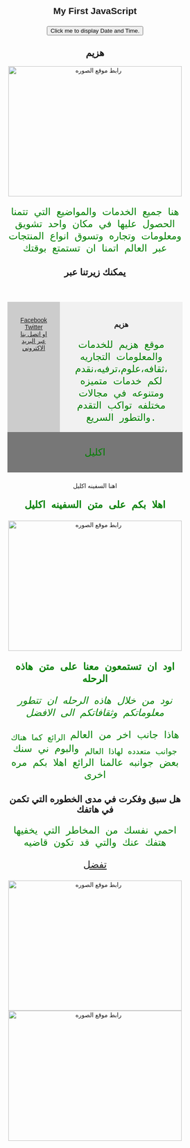 <!DOCTYPE html>
<html lang="en">
<head>
<title>hazim</title>
<meta charset="utf-8">
<meta name="viewport" content="width=device-width, initial-scale=1">



<style>
* {
  box-sizing: border-box;
}

body {
  font-family: Arial, Helvetica, sans-serif;
}
<style>

/* نمط الراءس */
header {
  background-color: #666;
  padding: 30px;
  text-align: center;
  font-size: 35px;
  color: white;
}

/* قم بإنشاء عمودين / مربعات تطفو بجانب بعضها البعض */
nav {
  float: left;
  width: 30%;
  height: 300px; /* only for demonstration, should be removed */
  background: #ccc;
  padding: 20px;
}

/* Style the list inside the menu */
nav ul {
  list-style-type: none;
  padding: 0;
}

article {
  float: left;
  padding: 20px;
  width: 70%;
  background-color: #f1f1f1;
  height: 300px; /* only for demonstration, should be removed */
}

/* Clear floats after the columns */
section::after {
  content: "";
  display: table;
  clear: both;
}

/* Style the footer */
footer {
  background-color: #777;
  padding: 10px;
  text-align: center;
  color: white;
}

/* Responsive layout - makes the two columns/boxes stack on top of each other instead of next to each other, on small screens */
@media (max-width: 600px) {
  nav, article {
    width: 100%;
    height: auto;
  }
}
</style>
</head>
<body>

<body>

<h2>My First JavaScript</h2>

<button type="button"
onclick="document.getElementById('demo').innerHTML = Date()">
Click me to display Date and Time.</button>

<p id="demo"></p>

<h2>هزيم</h2>


<img src=" img hzim.jpg" alt="رابط موقع الصوره" width="400" height="300">
<p>هنا جميع الخدمات والمواضيع التي تتمنا الحصول عليها في مكان واحد تشويق ومعلومات وتجاره وتسوق انواع المنتجات عبر العالم اتمنا ان تستمتع بوقتك</p>

<header>
  <h2>يمكنك زيرتنا عبر</h2>
</header>

<section>
  <nav>
    <ul>
      <li><a href="https://www.facebook.com/alzaemoo7o">Facebook</a></li>
      <li><a href="https://twitter.com/alzaemoo7o?t=E05AU46dHPpzCwx9VQ9C1A&s=09">Twitter</a></li>
      <li><a href="https://pic.sopili.net/lnk/-/email-html/show/?text=alzaemoo7o%40hotmail.com&title=alzaemoo7o%40hotmail.com">او اتصل بنا عبر البريد الاكتروني</a></li>
    </ul>
  </nav>
  
  <article>
    <h1>هزيم</h1>
    <p>موقع هزيم للخدمات والمعلومات التجاريه ،ثقافه،علوم،ترفيه،نقدم لكم خدمات متميزه ومتنوعه في مجالات مختلفه تواكب التقدم والتطور السريع.</p>
  </article>
</section>

<footer>
  <p>اكليل</p>
</footer>

</body>
</html>




<html lang="ar">
<head>
  <meta charset="UTF-8">
  <meta http-equiv="X-UA-compatiple" content="IE-Edge">
  <meta name="viewport" content="width=device-width, initial-scale=1">
  <style>
 
  h1 {
  color: blue;
  font-family: verdana;
  font-size: 300%;
}
p {
  color: green;
  font-family: courier;
  font-size: 160%;
  p {
  border: 2px solid powderblue;} </style>
 





<title>Hazim</title>

</head>

<body {
  background-image: url("bgdesert.jpg");
}


<h1 style="text-align:center;"> اهنا السفينه اكليل</h1>
<p><b>اهلا بكم على متن السفينه اكليل</b></p>

<img src=" agm.jpg" alt="رابط موقع الصوره" width="400" height="300">

<p><b>اود ان تستمعون معنا على متن هاذه الرحله</b></p>
<p><i>نود من خلال هاذه الرحله ان تتطور معلوماتكم وثقافاتكم الى الافضل</i></p>
<p>هاذا جانب اخر من العالم<sub> 
الرائع كما هناك جوانب متعدده لهاذا العالم</sub> والبوم ني سنك بعض جوانبه عالمنا الرائع اهلا بكم مره اخرى</sup></p>

<h2>  هل سبق وفكرت في مدى الخطوره التي تكمن في هاتفك</h2>
<p>احمي نفسك من المخاطر التي يخفيها هتفك عنك والتي قد تكون قاضيه </p>

<!-- <p>الصق نص الرابط مكان الخانه الصفراء </p> -->

<a href="mk.html">تفضل</a>



<img src=" img w.jpg" alt="رابط موقع الصوره" width="400" height="300">




<img src=" img s.jpg" alt="رابط موقع الصوره" width="400" height="300">
</body>
